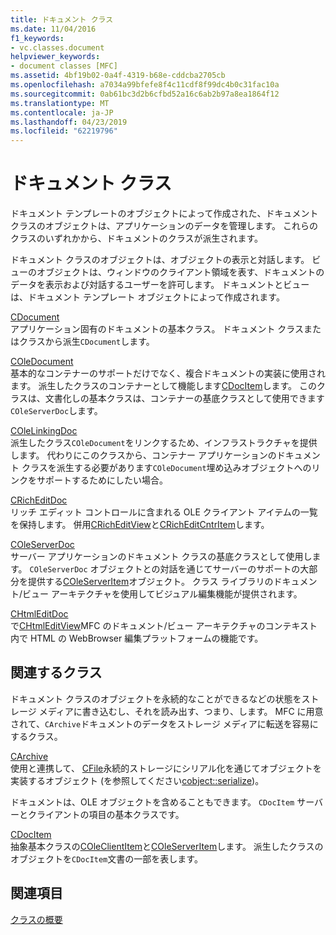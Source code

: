 ```yaml
---
title: ドキュメント クラス
ms.date: 11/04/2016
f1_keywords:
- vc.classes.document
helpviewer_keywords:
- document classes [MFC]
ms.assetid: 4bf19b02-0a4f-4319-b68e-cddcba2705cb
ms.openlocfilehash: a7034a99bfefe8f4c11cdf8f99dc4b0c31fac10a
ms.sourcegitcommit: 0ab61bc3d2b6cfbd52a16c6ab2b97a8ea1864f12
ms.translationtype: MT
ms.contentlocale: ja-JP
ms.lasthandoff: 04/23/2019
ms.locfileid: "62219796"
---
```

# <a name="document-classes"></a>ドキュメント クラス

ドキュメント テンプレートのオブジェクトによって作成された、ドキュメント クラスのオブジェクトは、アプリケーションのデータを管理します。 これらのクラスのいずれかから、ドキュメントのクラスが派生されます。

ドキュメント クラスのオブジェクトは、オブジェクトの表示と対話します。 ビューのオブジェクトは、ウィンドウのクライアント領域を表す、ドキュメントのデータを表示および対話するユーザーを許可します。 ドキュメントとビューは、ドキュメント テンプレート オブジェクトによって作成されます。

[CDocument](../mfc/reference/cdocument-class.md)<br/>
アプリケーション固有のドキュメントの基本クラス。 ドキュメント クラスまたはクラスから派生`CDocument`します。

[COleDocument](../mfc/reference/coledocument-class.md)<br/>
基本的なコンテナーのサポートだけでなく、複合ドキュメントの実装に使用されます。 派生したクラスのコンテナーとして機能します[CDocItem](../mfc/reference/cdocitem-class.md)します。 このクラスは、文書化しの基本クラスは、コンテナーの基底クラスとして使用できます`COleServerDoc`します。

[COleLinkingDoc](../mfc/reference/colelinkingdoc-class.md)<br/>
派生したクラス`COleDocument`をリンクするため、インフラストラクチャを提供します。 代わりにこのクラスから、コンテナー アプリケーションのドキュメント クラスを派生する必要があります`COleDocument`埋め込みオブジェクトへのリンクをサポートするためにしたい場合。

[CRichEditDoc](../mfc/reference/cricheditdoc-class.md)<br/>
リッチ エディット コントロールに含まれる OLE クライアント アイテムの一覧を保持します。 併用[CRichEditView](../mfc/reference/cricheditview-class.md)と[CRichEditCntrItem](../mfc/reference/cricheditcntritem-class.md)します。

[COleServerDoc](../mfc/reference/coleserverdoc-class.md)<br/>
サーバー アプリケーションのドキュメント クラスの基底クラスとして使用します。 `COleServerDoc` オブジェクトとの対話を通じてサーバーのサポートの大部分を提供する[COleServerItem](../mfc/reference/coleserveritem-class.md)オブジェクト。 クラス ライブラリのドキュメント/ビュー アーキテクチャを使用してビジュアル編集機能が提供されます。

[CHtmlEditDoc](../mfc/reference/chtmleditdoc-class.md)<br/>
で[CHtmlEditView](../mfc/reference/chtmleditview-class.md)MFC のドキュメント/ビュー アーキテクチャのコンテキスト内で HTML の WebBrowser 編集プラットフォームの機能です。

## <a name="related-classes"></a>関連するクラス

ドキュメント クラスのオブジェクトを永続的なことができるなどの状態をストレージ メディアに書き込むし、それを読み出す、つまり、します。 MFC に用意されて、`CArchive`ドキュメントのデータをストレージ メディアに転送を容易にするクラス。

[CArchive](../mfc/reference/carchive-class.md)<br/>
使用と連携して、 [CFile](../mfc/reference/cfile-class.md)永続的ストレージにシリアル化を通じてオブジェクトを実装するオブジェクト (を参照してください[cobject::serialize](../mfc/reference/cobject-class.md#serialize))。

ドキュメントは、OLE オブジェクトを含めることもできます。 `CDocItem` サーバーとクライアントの項目の基本クラスです。

[CDocItem](../mfc/reference/cdocitem-class.md)<br/>
抽象基本クラスの[COleClientItem](../mfc/reference/coleclientitem-class.md)と[COleServerItem](../mfc/reference/coleserveritem-class.md)します。 派生したクラスのオブジェクトを`CDocItem`文書の一部を表します。

## <a name="see-also"></a>関連項目

[クラスの概要](../mfc/class-library-overview.md)
